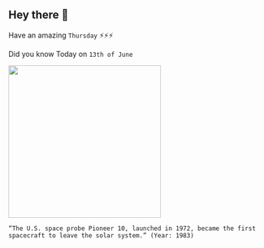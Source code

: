 ## Hey there 👋
Have an amazing `Thursday` ⚡⚡⚡

Did you know Today on `13th of June`
 
 [<img src="https://www.nasa.gov/sites/default/files/thumbnails/image/pioneer10_art.jpg" width="300" />](https://www.history.com/this-day-in-history/pioneer-10-departs-solar-system) 
 ```
“The U.S. space probe Pioneer 10, launched in 1972, became the first spacecraft to leave the solar system.” (Year: 1983)
```
